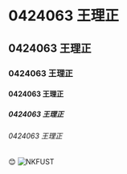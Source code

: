 # 0424063 王理正
## 0424063 王理正
### 0424063 王理正
#### 0424063 王理正
##### 0424063 王理正
###### 0424063 王理正
:blush:
![NKFUST](nkfust.jpg "第一科大")
